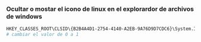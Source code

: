 ### Ocultar o mostar el icono de linux en el explorardor de archivos de windows

```bash
HKEY_CLASSES_ROOT\CLSID\{B2B4A4D1-2754-4140-A2EB-9A76D9D7CDC6}\System.IsPinnedToNameSpaceTree
# cambiar el valor de 0 a 1
```
